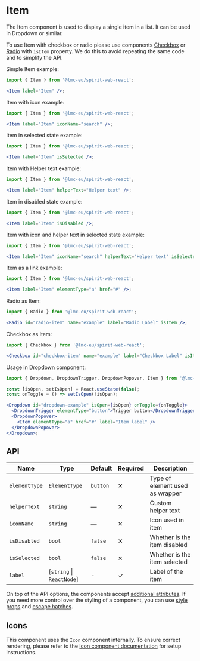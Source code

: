 # Item

The Item component is used to display a single item in a list. It can be used in Dropdown or similar.

To use Item with checkbox or radio please use components [Checkbox][checkbox] or [Radio][radio]
with `isItem` property. We do this to avoid repeating the same code and to simplify the API.

Simple Item example:

```jsx
import { Item } from '@lmc-eu/spirit-web-react';

<Item label="Item" />;
```

Item with icon example:

```jsx
import { Item } from '@lmc-eu/spirit-web-react';

<Item label="Item" iconName="search" />;
```

Item in selected state example:

```jsx
import { Item } from '@lmc-eu/spirit-web-react';

<Item label="Item" isSelected />;
```

Item with Helper text example:

```jsx
import { Item } from '@lmc-eu/spirit-web-react';

<Item label="Item" helperText="Helper text" />;
```

Item in disabled state example:

```jsx
import { Item } from '@lmc-eu/spirit-web-react';

<Item label="Item" isDisabled />;
```

Item with icon and helper text in selected state example:

```jsx
import { Item } from '@lmc-eu/spirit-web-react';

<Item label="Item" iconName="search" helperText="Helper text" isSelected />;
```

Item as a link example:

```jsx
import { Item } from '@lmc-eu/spirit-web-react';

<Item label="Item" elementType="a" href="#" />;
```

Radio as Item:

```jsx
import { Radio } from '@lmc-eu/spirit-web-react';

<Radio id="radio-item" name="example" label="Radio Label" isItem />;
```

Checkbox as Item:

```jsx
import { Checkbox } from '@lmc-eu/spirit-web-react';

<Checkbox id="checkbox-item" name="example" label="Checkbox Label" isItem />;
```

Usage in [Dropdown][dropdown] component:

```jsx
import { Dropdown, DropdownTrigger, DropdownPopover, Item } from '@lmc-eu/spirit-web-react/components';

const [isOpen, setIsOpen] = React.useState(false);
const onToggle = () => setIsOpen(!isOpen);

<Dropdown id="dropdown-example" isOpen={isOpen} onToggle={onToggle}>
  <DropdownTrigger elementType="button">Trigger button</DropdownTrigger>
  <DropdownPopover>
    <Item elementType="a" href="#" label="Item label" />
  </DropdownPopover>
</Dropdown>;
```

## API

| Name          | Type                       | Default  | Required | Description                     |
| ------------- | -------------------------- | -------- | -------- | ------------------------------- |
| `elementType` | `ElementType`              | `button` | ✕        | Type of element used as wrapper |
| `helperText`  | `string`                   | —        | ✕        | Custom helper text              |
| `iconName`    | `string`                   | —        | ✕        | Icon used in item               |
| `isDisabled`  | `bool`                     | `false`  | ✕        | Whether is the item disabled    |
| `isSelected`  | `bool`                     | `false`  | ✕        | Whether is the item selected    |
| `label`       | \[`string` \| `ReactNode`] | -        | ✓        | Label of the item               |

On top of the API options, the components accept [additional attributes][readme-additional-attributes].
If you need more control over the styling of a component, you can use [style props][readme-style-props]
and [escape hatches][readme-escape-hatches].

## Icons

This component uses the `Icon` component internally. To ensure correct rendering,
please refer to the [Icon component documentation][web-react-icon-documentation] for setup instructions.

[checkbox]: https://github.com/lmc-eu/spirit-design-system/blob/main/packages/web-react/src/components/Checkbox/README.md
[dropdown]: https://github.com/lmc-eu/spirit-design-system/tree/main/packages/web/src/scss/components/Dropdown
[radio]: https://github.com/lmc-eu/spirit-design-system/blob/main/packages/web-react/src/components/Radio/README.md
[readme-additional-attributes]: https://github.com/lmc-eu/spirit-design-system/blob/main/packages/web-react/README.md#additional-attributes
[readme-escape-hatches]: https://github.com/lmc-eu/spirit-design-system/blob/main/packages/web-react/README.md#escape-hatches
[readme-style-props]: https://github.com/lmc-eu/spirit-design-system/blob/main/packages/web-react/README.md#style-props
[web-react-icon-documentation]: https://github.com/lmc-eu/spirit-design-system/blob/main/packages/web-react/src/components/Icon/README.md#-usage
